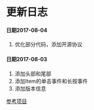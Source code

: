 # 更新日志

#### 日期2017-08-04
1. 优化部分代码，添加开源协议

#### 日期2017-08-03
1. 添加头部和尾部
2. 添加Item的单击事件和长按事件
3. 添加版本信息



[参考项目](https://github.com/JoanZapata/base-adapter-helper)